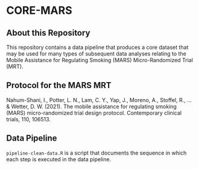 <!---
---
output:
  pdf_document: default
urlcolor: magenta
---
--->

# CORE-MARS

## About this Repository

This repository contains a data pipeline that produces a core dataset that may be used for many types of subsequent data analyses relating to the Mobile Assistance for Regulating Smoking (MARS) Micro-Randomized Trial (MRT).

## Protocol for the MARS MRT

Nahum-Shani, I., Potter, L. N., Lam, C. Y., Yap, J., Moreno, A., Stoffel, R., ... & Wetter, D. W. (2021). The mobile assistance for regulating smoking (MARS) micro-randomized trial design protocol. Contemporary clinical trials, 110, 106513.

## Data Pipeline

`pipeline-clean-data.R` is a script that documents the sequence in which each step is executed in the data pipeline.

